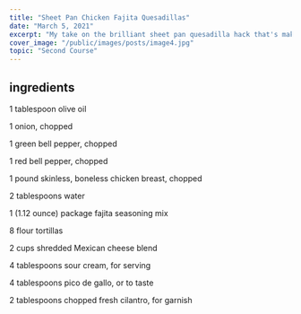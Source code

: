 ```yaml
---
title: "Sheet Pan Chicken Fajita Quesadillas"
date: "March 5, 2021"
excerpt: "My take on the brilliant sheet pan quesadilla hack that's making the rounds."
cover_image: "/public/images/posts/image4.jpg"
topic: "Second Course"
---
```


## ingredients

1 tablespoon olive oil

1 onion, chopped

1 green bell pepper, chopped

1 red bell pepper, chopped

1 pound skinless, boneless chicken breast, chopped

2 tablespoons water

1 (1.12 ounce) package fajita seasoning mix

8 flour tortillas

2 cups shredded Mexican cheese blend

4 tablespoons sour cream, for serving

4 tablespoons pico de gallo, or to taste

2 tablespoons chopped fresh cilantro, for garnish
